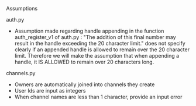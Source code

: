 Assumptions

auth.py 

- Assumption made regarding handle appending in the function auth_register_v1 of auth.py : "The addition of this final number may result in the handle exceeding the 20 character limit." does not specify clearly if an appended handle is allowed to remain over the 20 character limit. Therefore we will make the assumption that when appending a handle, it IS ALLOWED to remain over 20 characters long.

channels.py 

- Owners are automatically joined into channels they create
- User Ids are input as integers
- When channel names are less than 1 character, provide an input error